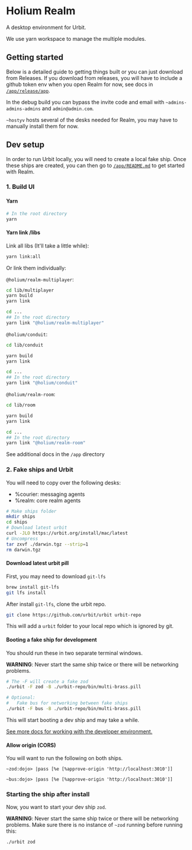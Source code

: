 # Holium Realm

A desktop environment for Urbit.

We use yarn workspace to manage the multiple modules.

## Getting started
Below is a detailed guide to getting things built or you can just download from Releases. If you download from releases, you will have to include a github token env when you open Realm for now, see docs in [`/app/release/app`](https://github.com/holium/realm/tree/main/app/release/app/README.md).

In the debug build you can bypass the invite code and email with `~admins-admins-admins` and `admin@admin.com`. 

`~hostyv` hosts several of the desks needed for Realm, you may have to manually install them for now.

## Dev setup

In order to run Urbit locally, you will need to create a local fake ship. Once these ships are
created, you can then go to [`/app/README.md`](/app/README.md) to get started with Realm.

### 1. Build UI

#### Yarn

```zsh
# In the root directory
yarn
```

#### Yarn link /libs

Link all libs (It'll take a little while):

```zsh
yarn link:all
```

Or link them individually:

`@holium/realm-multiplayer`:

```zsh
cd lib/multiplayer
yarn build
yarn link

cd ...
## In the root directory
yarn link "@holium/realm-multiplayer"
```

`@holium/conduit`:

```zsh
cd lib/conduit

yarn build
yarn link

cd ...
## In the root directory
yarn link "@holium/conduit"
```


`@holium/realm-room`:

```zsh
cd lib/room

yarn build
yarn link

cd ...
## In the root directory
yarn link "@holium/realm-room"
```
See additional docs in the `/app` directory

### 2. Fake ships and Urbit

You will need to copy over the following desks:

- %courier: messaging agents
- %realm: core realm agents

```zsh
# Make ships folder
mkdir ships
cd ships
# Download latest urbit
curl -JLO https://urbit.org/install/mac/latest
# Uncompress
tar zxvf ./darwin.tgz --strip=1
rm darwin.tgz
```

#### Download latest urbit pill

First, you may need to download `git-lfs`

```zsh
brew install git-lfs
git lfs install
```

After install `git-lfs`, clone the urbit repo.

```zsh
git clone https://github.com/urbit/urbit urbit-repo
```

This will add a `urbit` folder to your local repo which is ignored by git.

#### Booting a fake ship for development

You should run these in two separate terminal windows.

**WARNING**: Never start the same ship twice or there will be networking problems.

```zsh
# The -F will create a fake zod
./urbit -F zod -B ./urbit-repo/bin/multi-brass.pill

# Optional:
#   Fake bus for networking between fake ships
./urbit -F bus -B ./urbit-repo/bin/multi-brass.pill
```

This will start booting a dev ship and may take a while.

[See more docs for working with the developer environment.](https://urbit.org/docs/development/environment)

#### Allow origin (CORS)

You will want to run the following on both ships.

```hoon
~zod:dojo> |pass [%e [%approve-origin 'http://localhost:3010']]
```

```hoon
~bus:dojo> |pass [%e [%approve-origin 'http://localhost:3010']]
```

### Starting the ship after install

Now, you want to start your dev ship `zod`.

**WARNING**: Never start the same ship twice or there will be networking problems. Make sure there is no instance of `~zod` running before running this:

```zsh
./urbit zod
```
